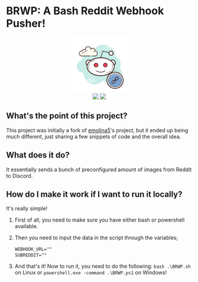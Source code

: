 # BRWP: A Bash Reddit Webhook Pusher!

<p align="center"><img src="media/logo.webp" width="150px" /><br/>
<img src="https://img.shields.io/github/license/taichikuji/BRWP?color=FF3351&logo=github" />
<img src="https://img.shields.io/github/commit-activity/w/taichikuji/BRWP?label=commits&logo=github" />
</p>

## What's the point of this project?

This project was initially a fork of [emolina5](https://github.com/emolina5/reddit-discord-bot)'s project, but it ended up being much different, just sharing a few snippets of code and the overall idea.

## What does it do?

It essentially sends a bunch of preconfigured amount of images from Reddit to Discord.

## How do I make it work if I want to run it locally?

It's really simple!

1. First of all, you need to make sure you have either bash or powershell available.

2. Then you need to input the data in the script through the variables;

   ```
   WEBHOOK_URL=""
   SUBREDDIT=""
   ```
3. And that's it! Now to run it, you need to do the following: `bash .\BRWP.sh` on Linux or `powershell.exe -command .\BRWP.ps1` on Windows!